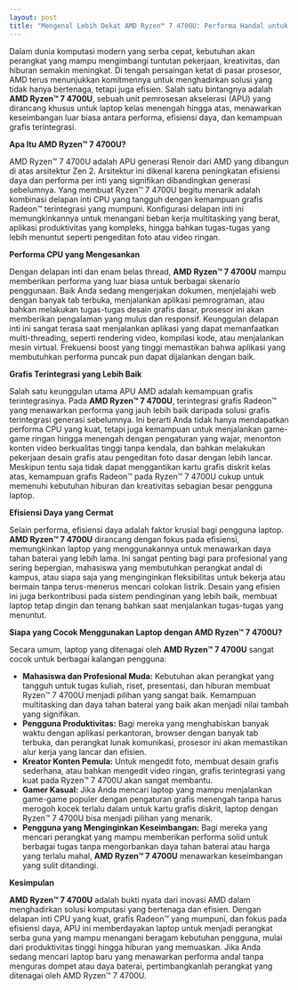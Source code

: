 ```yaml
---
layout: post
title: "Mengenal Lebih Dekat AMD Ryzen™ 7 4700U: Performa Handal untuk Produktivitas dan Hiburan"
---
```


Dalam dunia komputasi modern yang serba cepat, kebutuhan akan perangkat yang mampu mengimbangi tuntutan pekerjaan, kreativitas, dan hiburan semakin meningkat. Di tengah persaingan ketat di pasar prosesor, AMD terus menunjukkan komitmennya untuk menghadirkan solusi yang tidak hanya bertenaga, tetapi juga efisien. Salah satu bintangnya adalah **AMD Ryzen™ 7 4700U**, sebuah unit pemrosesan akselerasi (APU) yang dirancang khusus untuk laptop kelas menengah hingga atas, menawarkan keseimbangan luar biasa antara performa, efisiensi daya, dan kemampuan grafis terintegrasi.

**Apa Itu AMD Ryzen™ 7 4700U?**

AMD Ryzen™ 7 4700U adalah APU generasi Renoir dari AMD yang dibangun di atas arsitektur Zen 2. Arsitektur ini dikenal karena peningkatan efisiensi daya dan performa per inti yang signifikan dibandingkan generasi sebelumnya. Yang membuat Ryzen™ 7 4700U begitu menarik adalah kombinasi delapan inti CPU yang tangguh dengan kemampuan grafis Radeon™ terintegrasi yang mumpuni. Konfigurasi delapan inti ini memungkinkannya untuk menangani beban kerja multitasking yang berat, aplikasi produktivitas yang kompleks, hingga bahkan tugas-tugas yang lebih menuntut seperti pengeditan foto atau video ringan.

**Performa CPU yang Mengesankan**

Dengan delapan inti dan enam belas thread, **AMD Ryzen™ 7 4700U** mampu memberikan performa yang luar biasa untuk berbagai skenario penggunaan. Baik Anda sedang mengerjakan dokumen, menjelajahi web dengan banyak tab terbuka, menjalankan aplikasi pemrograman, atau bahkan melakukan tugas-tugas desain grafis dasar, prosesor ini akan memberikan pengalaman yang mulus dan responsif. Keunggulan delapan inti ini sangat terasa saat menjalankan aplikasi yang dapat memanfaatkan multi-threading, seperti rendering video, kompilasi kode, atau menjalankan mesin virtual. Frekuensi boost yang tinggi memastikan bahwa aplikasi yang membutuhkan performa puncak pun dapat dijalankan dengan baik.

**Grafis Terintegrasi yang Lebih Baik**

Salah satu keunggulan utama APU AMD adalah kemampuan grafis terintegrasinya. Pada **AMD Ryzen™ 7 4700U**, terintegrasi grafis Radeon™ yang menawarkan performa yang jauh lebih baik daripada solusi grafis terintegrasi generasi sebelumnya. Ini berarti Anda tidak hanya mendapatkan performa CPU yang kuat, tetapi juga kemampuan untuk menjalankan game-game ringan hingga menengah dengan pengaturan yang wajar, menonton konten video berkualitas tinggi tanpa kendala, dan bahkan melakukan pekerjaan desain grafis atau pengeditan foto dasar dengan lebih lancar. Meskipun tentu saja tidak dapat menggantikan kartu grafis diskrit kelas atas, kemampuan grafis Radeon™ pada Ryzen™ 7 4700U cukup untuk memenuhi kebutuhan hiburan dan kreativitas sebagian besar pengguna laptop.

**Efisiensi Daya yang Cermat**

Selain performa, efisiensi daya adalah faktor krusial bagi pengguna laptop. **AMD Ryzen™ 7 4700U** dirancang dengan fokus pada efisiensi, memungkinkan laptop yang menggunakannya untuk menawarkan daya tahan baterai yang lebih lama. Ini sangat penting bagi para profesional yang sering bepergian, mahasiswa yang membutuhkan perangkat andal di kampus, atau siapa saja yang menginginkan fleksibilitas untuk bekerja atau bermain tanpa terus-menerus mencari colokan listrik. Desain yang efisien ini juga berkontribusi pada sistem pendinginan yang lebih baik, membuat laptop tetap dingin dan tenang bahkan saat menjalankan tugas-tugas yang menuntut.

**Siapa yang Cocok Menggunakan Laptop dengan AMD Ryzen™ 7 4700U?**

Secara umum, laptop yang ditenagai oleh **AMD Ryzen™ 7 4700U** sangat cocok untuk berbagai kalangan pengguna:

*   **Mahasiswa dan Profesional Muda:** Kebutuhan akan perangkat yang tangguh untuk tugas kuliah, riset, presentasi, dan hiburan membuat Ryzen™ 7 4700U menjadi pilihan yang sangat baik. Kemampuan multitasking dan daya tahan baterai yang baik akan menjadi nilai tambah yang signifikan.
*   **Pengguna Produktivitas:** Bagi mereka yang menghabiskan banyak waktu dengan aplikasi perkantoran, browser dengan banyak tab terbuka, dan perangkat lunak komunikasi, prosesor ini akan memastikan alur kerja yang lancar dan efisien.
*   **Kreator Konten Pemula:** Untuk mengedit foto, membuat desain grafis sederhana, atau bahkan mengedit video ringan, grafis terintegrasi yang kuat pada Ryzen™ 7 4700U akan sangat membantu.
*   **Gamer Kasual:** Jika Anda mencari laptop yang mampu menjalankan game-game populer dengan pengaturan grafis menengah tanpa harus merogoh kocek terlalu dalam untuk kartu grafis diskrit, laptop dengan Ryzen™ 7 4700U bisa menjadi pilihan yang menarik.
*   **Pengguna yang Menginginkan Keseimbangan:** Bagi mereka yang mencari perangkat yang mampu memberikan performa solid untuk berbagai tugas tanpa mengorbankan daya tahan baterai atau harga yang terlalu mahal, **AMD Ryzen™ 7 4700U** menawarkan keseimbangan yang sulit ditandingi.

**Kesimpulan**

**AMD Ryzen™ 7 4700U** adalah bukti nyata dari inovasi AMD dalam menghadirkan solusi komputasi yang bertenaga dan efisien. Dengan delapan inti CPU yang kuat, grafis Radeon™ yang mumpuni, dan fokus pada efisiensi daya, APU ini memberdayakan laptop untuk menjadi perangkat serba guna yang mampu menangani beragam kebutuhan pengguna, mulai dari produktivitas tinggi hingga hiburan yang memuaskan. Jika Anda sedang mencari laptop baru yang menawarkan performa andal tanpa menguras dompet atau daya baterai, pertimbangkanlah perangkat yang ditenagai oleh AMD Ryzen™ 7 4700U.
